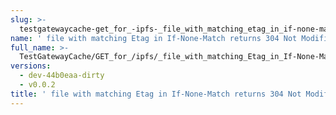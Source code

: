 ```yaml
---
slug: >-
  testgatewaycache-get_for_-ipfs-_file_with_matching_etag_in_if-none-match_returns_304_not_modified
name: ' file with matching Etag in If-None-Match returns 304 Not Modified'
full_name: >-
  TestGatewayCache/GET_for_/ipfs/_file_with_matching_Etag_in_If-None-Match_returns_304_Not_Modified
versions:
  - dev-44b0eaa-dirty
  - v0.0.2
title: ' file with matching Etag in If-None-Match returns 304 Not Modified'
---
```


